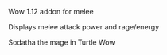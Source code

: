 Wow 1.12 addon for melee

Displays melee attack power and rage/energy

Sodatha the mage in Turtle Wow